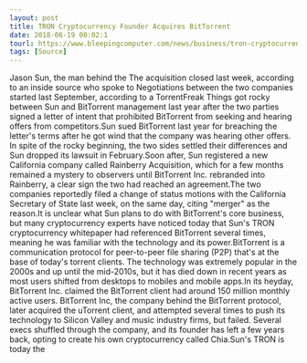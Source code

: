 ```yaml
---
layout: post
title: TRON Cryptocurrency Founder Acquires BitTorrent
date: 2018-06-19 00:02:1
tourl: https://www.bleepingcomputer.com/news/business/tron-cryptocurrency-founder-acquires-bittorrent/
tags: [Source]
---
```

Jason Sun, the man behind the The acquisition closed last week, according to an inside source who spoke to Negotiations between the two companies started last September, according to a TorrentFreak Things got rocky between Sun and BitTorrent management last year after the two parties signed a letter of intent that prohibited BitTorrent from seeking and hearing offers from competitors.Sun sued BitTorrent last year for breaching the letter's terms after he got wind that the company was hearing other offers. In spite of the rocky beginning, the two sides settled their differences and Sun dropped its lawsuit in February.Soon after, Sun registered a new California company called Rainberry Acquisition, which for a few months remained a mystery to observers until BitTorrent Inc. rebranded into Rainberry, a clear sign the two had reached an agreement.The two companies reportedly filed a change of status motions with the California Secretary of State last week, on the same day, citing "merger" as the reason.It is unclear what Sun plans to do with BitTorrent's core business, but many cryptocurrency experts have noticed today that Sun's TRON cryptocurrency whitepaper had referenced BitTorrent several times, meaning he was familiar with the technology and its power.BitTorrent is a communication protocol for peer-to-peer file sharing (P2P) that's at the base of today's torrent clients. The technology was extremely popular in the 2000s and up until the mid-2010s, but it has died down in recent years as most users shifted from desktops to mobiles and mobile apps.In its heyday, BitTorrent Inc. claimed the BitTorrent client had around 150 million monthly active users. BitTorrent Inc, the company behind the BitTorrent protocol, later acquired the uTorrent client, and attempted several times to push its technology to Silicon Valley and music industry firms, but failed. Several execs shuffled through the company, and its founder has left a few years back, opting to create his own cryptocurrency called Chia.Sun's TRON is today the 
